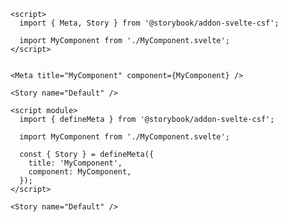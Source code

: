 ```svelte filename="MyComponent.stories.svelte" renderer="svelte" language="ts" tabTitle="Before"
<script>
  import { Meta, Story } from '@storybook/addon-svelte-csf';

  import MyComponent from './MyComponent.svelte';
</script>


<Meta title="MyComponent" component={MyComponent} />

<Story name="Default" />
```

```svelte filename="MyComponent.stories.svelte" renderer="svelte" language="ts" tabTitle="After"
<script module>
  import { defineMeta } from '@storybook/addon-svelte-csf';

  import MyComponent from './MyComponent.svelte';

  const { Story } = defineMeta({
    title: 'MyComponent',
    component: MyComponent,
  });
</script>

<Story name="Default" />
```
